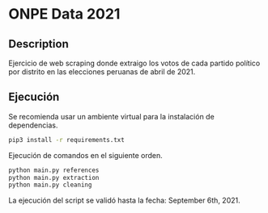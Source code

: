 # ONPE Data 2021

## Description
Ejercicio de web scraping donde extraigo los votos de cada partido político por distrito en las elecciones peruanas de abril de 2021.

## Ejecución
Se recomienda usar un ambiente virtual para la instalación de dependencias.
```bash
pip3 install -r requirements.txt
```

Ejecución de comandos en el siguiente orden.
```bash
python main.py references
python main.py extraction
python main.py cleaning
```

La ejecución del script se validó hasta la fecha: September 6th, 2021.
